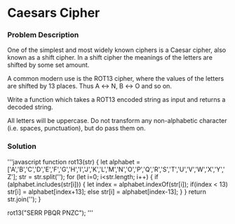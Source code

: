 # Caesars Cipher

### Problem Description
One of the simplest and most widely known ciphers is a Caesar cipher, also known as a shift cipher. In a shift cipher the meanings of the letters are shifted by some set amount.

A common modern use is the ROT13 cipher, where the values of the letters are shifted by 13 places. Thus A ↔ N, B ↔ O and so on.

Write a function which takes a ROT13 encoded string as input and returns a decoded string.

All letters will be uppercase. Do not transform any non-alphabetic character (i.e. spaces, punctuation), but do pass them on.


### Solution
'''javascript
function rot13(str) {
  let alphabet = ['A','B','C','D','E','F','G','H','I','J','K','L','M','N','O','P','Q','R','S','T','U','V','W','X','Y','Z'];
  str = str.split('');
  for (let i=0; i<str.length; i++) {
    if (alphabet.includes(str[i])) {
      let index = alphabet.indexOf(str[i]);
      if(index < 13) str[i] = alphabet[index+13];
      else str[i] = alphabet[index-13];
    }
  }
  return str.join('');
}

rot13("SERR PBQR PNZC");
'''
